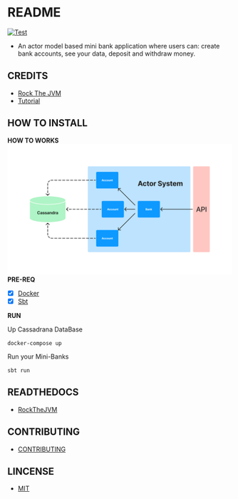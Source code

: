 # README

[![Test](https://github.com/olivmath/mini-bank/actions/workflows/test.yml/badge.svg)](https://github.com/olivmath/mini-bank/actions/workflows/test.yml)

- An actor model based mini bank application where users can: create bank accounts, see your data, deposit and withdraw money.

## CREDITS

- [Rock The JVM](https://github.com/rockthejvm)
- [Tutorial](https://youtube.com/playlist?list=PLmtsMNDRU0BwOoOByyvdDanace6rltT2e)

## HOW TO INSTALL

**HOW TO WORKS**
![arch](arch.png)
**PRE-REQ**

- [x] [Docker](https://docs.docker.com/get-docker/)
- [x] [Sbt](https://www.scala-sbt.org/download.html)

**RUN**

Up Cassadrana DataBase

```
docker-compose up
```

Run your Mini-Banks

```
sbt run
```

## READTHEDOCS

- [RockTheJVM](https://blog.rockthejvm.com/akka-cassandra-project/)

## CONTRIBUTING

- [CONTRIBUTING](CONTRIBUTING)

## LINCENSE

- [MIT](LINCENSE)
